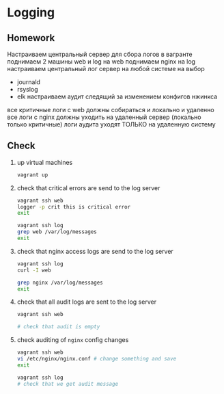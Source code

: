 # Logging

## Homework
Настраиваем центральный сервер для сбора логов
в вагранте поднимаем 2 машины web и log
на web поднимаем nginx
на log настраиваем центральный лог сервер на любой системе на выбор
- journald
- rsyslog
- elk
настраиваем аудит следящий за изменением конфигов нжинкса

все критичные логи с web должны собираться и локально и удаленно
все логи с nginx должны уходить на удаленный сервер (локально только критичные)
логи аудита уходят ТОЛЬКО на удаленную систему

## Check
1. up virtual machines
    ```bash
    vagrant up
    ```

1. check that critical errors are send to the log server
    ```bash
    vagrant ssh web
    logger -p crit this is critical error
    exit

    vagrant ssh log
    grep web /var/log/messages
    exit
    ```

1. check that nginx access logs are send to the log server
    ```bash
    vagrant ssh log
    curl -I web

    grep nginx /var/log/messages
    exit
    ```

1. check that all audit logs are sent to the log server
    ```bash
    vagrant ssh web

    # check that audit is empty
    ```

1. check auditing of `nginx` config changes
    ```bash
    vagrant ssh web
    vi /etc/nginx/nginx.conf # change something and save
    exit

    vagrant ssh log
    # check that we get audit message
    ```
